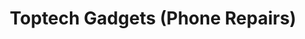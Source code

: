---
title: "Toptech Gadgets (Phone Repairs)"
url: /burgess-hill/toptech-gadgets-phone-repairs/
shop: Elektronik
---